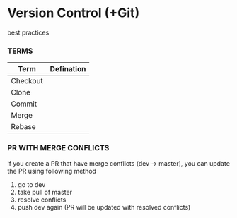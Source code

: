 # Version Control (+Git)
best practices

### TERMS

Term|Defination
-|-
Checkout|
Clone|
Commit|
Merge|
Rebase|


### PR WITH MERGE CONFLICTS
if you create a PR that have merge conflicts (dev -> master), you can update the PR using following method

1. go to dev
2. take pull of master
3. resolve conflicts
4. push dev again (PR will be updated with resolved conflicts)
